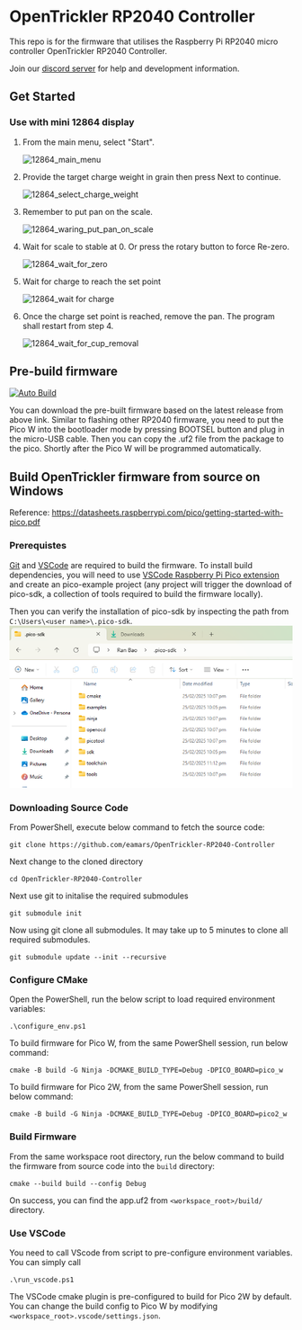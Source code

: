 # OpenTrickler RP2040 Controller 
This repo is for the firmware that utilises the Raspberry Pi RP2040 micro controller OpenTrickler RP2040 Controller.

Join our [discord server](https://discord.gg/ZhdThA2vrW) for help and development information. 

## Get Started
### Use with mini 12864 display
1. From the main menu, select "Start".

    ![12864_main_menu](resources/main_menu_screen_mirror.png)
2. Provide the target charge weight in grain then press Next to continue.

    ![12864_select_charge_weight](resources/select_weight_screen_mirror.png)
3. Remember to put pan on the scale. 

    ![12864_waring_put_pan_on_scale](resources/put_pan_warning_screen_mirror.png)
4. Wait for scale to stable at 0. Or press the rotary button to force Re-zero. 

    ![12864_wait_for_zero](resources/wait_for_zero_screen_mirror.png)
5. Wait for charge to reach the set point

    ![12864_wait for charge](resources/wait_for_charge_screen_mirror.png)
6. Once the charge set point is reached, remove the pan. The program shall restart from step 4.

    ![12864_wait_for_cup_removal](resources/wait_for_cup_removal.png)

## Pre-build firmware
[![Auto Build](https://github.com/eamars/OpenTrickler-RP2040-Controller/actions/workflows/cmake.yml/badge.svg)](https://github.com/eamars/OpenTrickler-RP2040-Controller/actions/workflows/cmake.yml)

You can download the pre-built firmware based on the latest release from above link. Similar to flashing other RP2040 firmware, you need to put the Pico W into the bootloader mode by pressing BOOTSEL button and plug in the micro-USB cable. Then you can copy the .uf2 file from the package to the pico. Shortly after the Pico W will be programmed automatically. 

## Build OpenTrickler firmware from source on Windows

Reference: https://datasheets.raspberrypi.com/pico/getting-started-with-pico.pdf

### Prerequistes  
[Git](https://gitforwindows.org/) and [VSCode](https://code.visualstudio.com/) are required to build the firmware. To install build dependencies, you will need to use [VSCode Raspberry Pi Pico extension](https://marketplace.visualstudio.com/items?itemName=raspberry-pi.raspberry-pi-pico) and create an pico-example project (any project will trigger the download of pico-sdk, a collection of tools required to build the firmware locally). 

Then you can verify the installation of pico-sdk by inspecting the path from `C:\Users\<user name>\.pico-sdk`. 
![pico_sdk_path](resources/pico_sdk_path.png)
 
### Downloading Source Code
From PowerShell, execute below command to fetch the source code: 

    git clone https://github.com/eamars/OpenTrickler-RP2040-Controller

Next change to the cloned directory

    cd OpenTrickler-RP2040-Controller

Next use git to initalise the required submodules

    git submodule init

Now using git clone all submodules. It may take up to 5 minutes to clone all required submodules.

    git submodule update --init --recursive
 
### Configure CMake
Open the PowerShell, run the below script to load required environment variables: 

    .\configure_env.ps1

To build firmware for Pico W, from the same PowerShell session, run below command:

    cmake -B build -G Ninja -DCMAKE_BUILD_TYPE=Debug -DPICO_BOARD=pico_w

To build firmware for Pico 2W, from the same PowerShell session, run below command:

    cmake -B build -G Ninja -DCMAKE_BUILD_TYPE=Debug -DPICO_BOARD=pico2_w

### Build Firmware
From the same workspace root directory, run the below command to build the firmware from source code into the `build` directory: 

    cmake --build build --config Debug

On success, you can find the app.uf2 from `<workspace_root>/build/` directory. 

### Use VSCode
You need to call VScode from script to pre-configure environment variables. You can simply call

    .\run_vscode.ps1

The VSCode cmake plugin is pre-configured to build for Pico 2W by default. You can change the build config to Pico W by modifying `<workspace_root>.vscode/settings.json`. 
